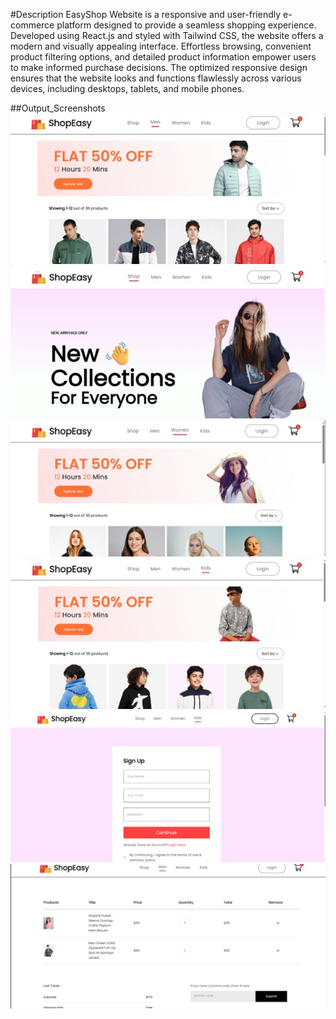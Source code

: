 #Description
EasyShop Website is a responsive and user-friendly e-commerce platform designed to provide a seamless shopping experience. Developed using React.js and styled with Tailwind CSS, the website offers a modern and visually appealing interface. Effortless browsing, convenient product filtering options, and detailed product information empower users to make informed purchase decisions. The optimized responsive design ensures that the website looks and functions flawlessly across various devices, including desktops, tablets, and mobile phones.

##Output_Screenshots
![](src/assets/1.jpeg)
![](src/assets/2.jpeg)
![](src/assets/3.jpeg)
![](src/assets/4.jpeg)
![](src/assets/5.jpeg)
![](src/assets/6.jpeg)
